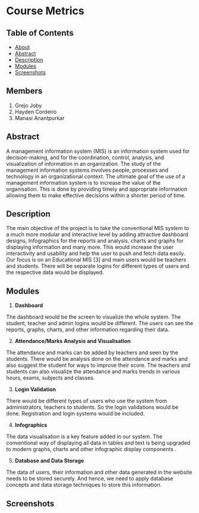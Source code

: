 # Course Metrics
## Table of Contents

- [About](#members)
- [Abstract](#abstract)
- [Description](#description)
- [Modules](#modules)
- [Screenshots](#description)

## Members <a name = "members"></a>
1. Grejo Joby
2. Hayden Cordeiro
3. Manasi Anantpurkar

## Abstract <a name = "abstract"></a>
A management information system (MIS) is an information system used for decision-making, and for the coordination, control, analysis, and visualization of information in an organization.
The study of the management information systems involves people, processes and technology in an organizational context.
The ultimate goal of the use of a management information system is to increase the value of the organisation. This is done by providing timely and appropriate information allowing them to make effective decisions within a shorter period of time.

## Description <a name = "description"></a>

The main objective of the project is to take the conventional MIS system  to a much more modular and interactive level by adding attractive dashboard designs, Infographics for the reports and analysis, charts and graphs for displaying information and many more. This would increase the user interactivity and usability and help the user to push and fetch data easily.
Our focus is on an Educational MIS [3] and main users would be teachers and students. There will be separate logins for different types of users and the respective data would be displayed.

## Modules <a name = "modules"></a>

1. **Dashboard**

The dashboard would be the screen to visualize the whole system. The student, teacher and admin logins would be different. The users can see the reports, graphs, charts, and other information regarding their data.

2. **Attendance/Marks Analysis and Visualisation**

The attendance and marks can be added by teachers and seen by the students. There would be analysis done on the attendance and marks and also suggest the student for ways to improve their score. The teachers and students can also visualize the attendance and marks trends in various hours, exams, subjects and classes.

3. **Login Validation**

There would be different types of users who use the system from administrators, teachers to students. So the login validations would be done. Registration and login systems would be included.

4. **Infographics**

The data visualisation is a key feature added in our system. The conventional way of displaying all data in tables and text is being upgraded to modern graphs, charts and other infographic display components .

5. **Database and Data Storage**

The data of users, their information and other data generated in the website needs to be stored securely. And hence, we need to apply database concepts and data storage techniques to store this information.

## Screenshots <a name = "screenshots"></a>

